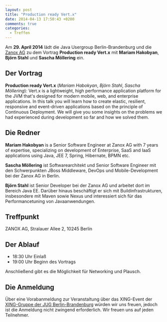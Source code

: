 ```yaml
---
layout: post
title: "Production ready Vert.x"
date: 2014-04-13 17:50:43 +0200
comments: true
categories: 
  - Treffen
---
```

Am **29. April 2014** lädt die Java Usergroup Berlin-Brandenburg 
und die 
[Zanox AG](http://www.zanox.com/de/) zu dem Vortrag
**Production ready Vert.x** mit **Mariam Hakobyan**,
**Björn Stahl** und **Sascha Möllering** ein.

## Der Vortrag

**Production ready Vert.x** 
(*Mariam Habokyan*, *Björn Stahl*, *Sascha Möllering*):
Vert.x is a lightweight, high performance application 
platform for the JVM that's designed for modern 
mobile, web, and enterprise applications. In this 
talk you will learn how to create elastic, resilient, 
responsive and event-driven applications based 
on the principle of Continuous Deployment. We 
will give you some insights on the problems we 
had experienced during development so far and how
we solved them.


## Die Redner


**Mariam Hakobyan** is a Senior Software Engineer at
Zanox AG with 7 years of expertise, specializing
on development of Enterprise, SaaS and IaaS
applications using Java, JEE 7, Spring,
Hibernate, BPMN etc.

**Sascha Möllering** ist Softwarearchitekt und Senior
Software Engineer mit den Schwerpunkten JBoss
Middleware, DevOps und Mobile-Development
bei der Zanox AG in Berlin.

**Björn Stahl** ist Senior Developer bei der Zanox AG
und arbeitet dort im Bereich Java EE. Darüber hinaus beschäftigt er sich mit
Buildinfrastrukturen, insbesondere mit Maven sowie Nexus und interessiert 
sich für das Performancetuning von Javaanwendungen.

## Treffpunkt 

ZANOX AG, Stralauer Allee 2, 10245 Berlin

## Der Ablauf

- 18:30 Uhr Einlaß
- 19:00 Uhr Beginn des Vortrags

Anschließend gibt es die Möglichkeit für Networking und Plausch.

## Die Anmeldung

Über eine Vorabanmeldung zur Veranstaltung über das 
XING-Event der 
[XING-Gruppe der JUG Berlin-Brandenburg](https://www.xing.com/net/pri4a51a0x/jugbb/)
würden wir uns freuen, jedoch ist die Anmeldung nicht zwingend 
erforderlich. Wir freuen uns auf jeden Teilnehmer.






